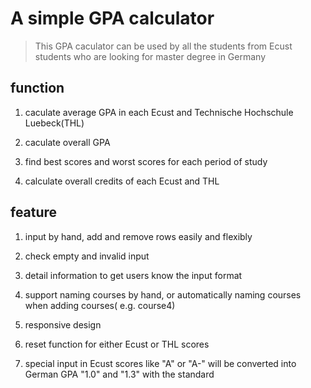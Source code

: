 # A simple GPA calculator

>This GPA caculator can be used by all the students from Ecust students who are looking for master degree in Germany

## function

1. caculate average GPA in each Ecust and Technische Hochschule Luebeck(THL)

2. caculate overall GPA

3. find best scores and worst scores for each period of study

4. calculate overall credits of each Ecust and THL

## feature

1. input by hand, add and remove rows easily and flexibly

2. check empty and invalid input

3. detail information to get users know the input format

4. support naming courses by hand, or automatically naming courses when adding courses( e.g. course4)

5. responsive design

6. reset function for either Ecust or THL scores

7. special input in Ecust scores like "A" or "A-" will be converted into German GPA "1.0" and "1.3" with the standard